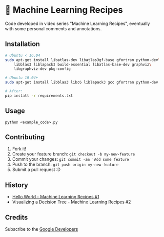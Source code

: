 # :space_invader: Machine Learning Recipes

Code developed in video series "Machine Learning Recipes", eventually with some personal comments and annotations.

## Installation

```bash
# Ubuntu < 16.04
sudo apt-get install libatlas-dev libatlas3gf-base gfortran python-dev\
    libblas3 liblapack3 build-essential libatlas-base-dev graphviz\
    libgraphviz-dev pkg-config

# Ubuntu 16.04+
sudo apt-get install libblas3 libc6 liblapack3 gcc gfortran python-dev libgcc1 libgfortran3 libstdc++6 g++ graphviz

# After:
pip install -r requirements.txt
```
## Usage

`python <example_code>.py`

## Contributing

1. Fork it!
2. Create your feature branch: `git checkout -b my-new-feature`
3. Commit your changes: `git commit -am 'Add some feature'`
4. Push to the branch: `git push origin my-new-feature`
5. Submit a pull request :D

## History

- [Hello World - Machine Learning Recipes #1](https://youtu.be/cKxRvEZd3Mw)
- [Visualizing a Decision Tree - Machine Learning Recipes #2](https://www.youtube.com/watch?v=tNa99PG8hR8)

## Credits

Subscribe to the [Google Developers](http://goo.gl/mQyv5L)

